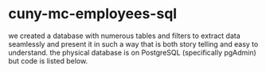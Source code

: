# cuny-mc-employees-sql
we created a database with numerous tables and filters to extract data seamlessly and present it in such a way that is both story telling and easy to understand. the physical database is on PostgreSQL (specifically pgAdmin) but code is listed below. 
